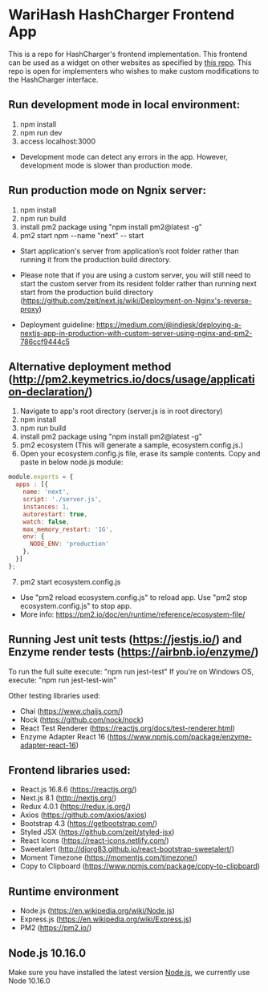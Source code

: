 #  WariHash HashCharger Frontend App

This is a repo for HashCharger's frontend implementation. This frontend can be used as a widget on other websites as specified by [this repo](https://github.com/warigroup/hashcharger). This repo is open for implementers who wishes to make custom modifications to the HashCharger interface.

## Run development mode in local environment:

1. npm install
2. npm run dev
3. access localhost:3000

- Development mode can detect any errors in the app. However, development mode is slower than production mode.

## Run production mode on Ngnix server:

1. npm install
2. npm run build
3. install pm2 package using "npm install pm2@latest -g"
4. pm2 start npm --name "next" -- start

- Start application's server from application’s root folder rather than running it from the production build directory.

- Please note that if you are using a custom server, you will still need to start the custom server from its resident folder rather than running next start from the production build directory (https://github.com/zeit/next.js/wiki/Deployment-on-Nginx's-reverse-proxy)

- Deployment guideline:
https://medium.com/@indiesk/deploying-a-nextjs-app-in-production-with-custom-server-using-nginx-and-pm2-786ccf9444c5


## Alternative deployment method (http://pm2.keymetrics.io/docs/usage/application-declaration/)

1. Navigate to app's root directory (server.js is in root directory)
2. npm install
3. npm run build
4. install pm2 package using "npm install pm2@latest -g"
5. pm2 ecosystem   (This will generate a sample, ecosystem.config.js.)
6. Open your ecosystem.config.js file, erase its sample contents. Copy and paste in below node.js module:

```js
module.exports = {
  apps : [{
    name: 'next',
    script: './server.js',
    instances: 1,
    autorestart: true,
    watch: false,
    max_memory_restart: '1G',
    env: {
      NODE_ENV: 'production'
    },
  }]
};
```


7. pm2 start ecosystem.config.js

* Use "pm2 reload ecosystem.config.js" to reload app. Use "pm2 stop ecosystem.config.js" to stop app.
* More info: https://pm2.io/doc/en/runtime/reference/ecosystem-file/

## Running Jest unit tests (https://jestjs.io/) and Enzyme render tests (https://airbnb.io/enzyme/)

To run the full suite execute: "npm run jest-test"
If you're on Windows OS, execute: "npm run jest-test-win"

Other testing libraries used:
* Chai (https://www.chaijs.com/)
* Nock (https://github.com/nock/nock)
* React Test Renderer (https://reactjs.org/docs/test-renderer.html)
* Enzyme Adapter React 16 (https://www.npmjs.com/package/enzyme-adapter-react-16)

## Frontend libraries used:

- React.js 16.8.6 (https://reactjs.org/)
- Next.js 8.1 (http://nextjs.org/)
- Redux 4.0.1 (https://redux.js.org/)
- Axios (https://github.com/axios/axios)
- Bootstrap 4.3 (https://getbootstrap.com/)
- Styled JSX (https://github.com/zeit/styled-jsx)
- React Icons (https://react-icons.netlify.com/)
- Sweetalert (http://djorg83.github.io/react-bootstrap-sweetalert/)
- Moment Timezone (https://momentjs.com/timezone/)
- Copy to Clipboard (https://www.npmjs.com/package/copy-to-clipboard)

## Runtime environment

- Node.js (https://en.wikipedia.org/wiki/Node.js)
- Express.js (https://en.wikipedia.org/wiki/Express.js)
- PM2 (https://pm2.io/)

## Node.js 10.16.0

Make sure you have installed the latest version [Node.js](https://nodejs.org/en/), we currently use Node 10.16.0

